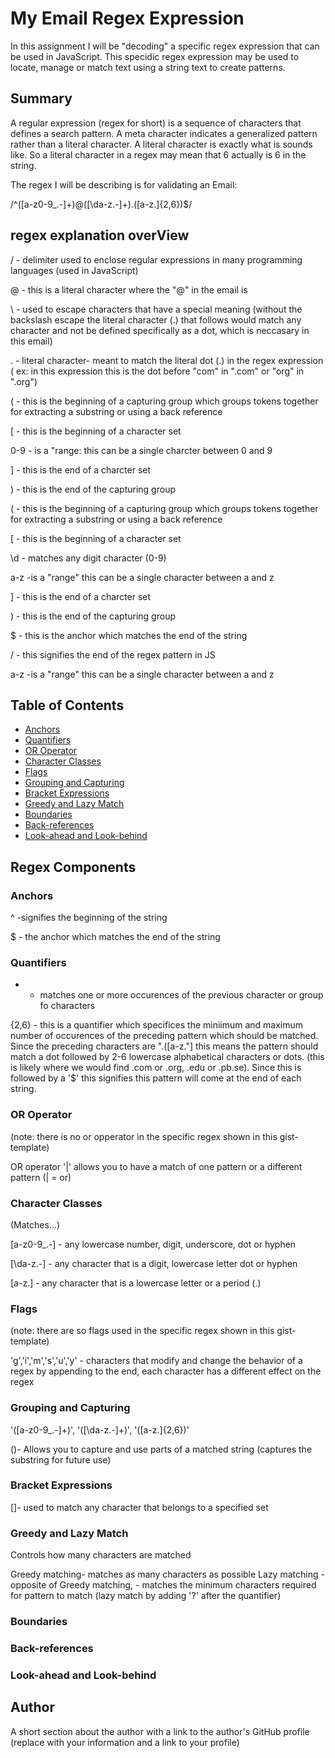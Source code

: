 # My Email Regex Expression
 
In this assignment I will be "decoding" a specific regex expression that can be used in JavaScript. This specidic regex expression may be used to locate, manage or match text using a string text to create patterns.

## Summary

A regular expression (regex for short) is a sequence of characters that defines a search pattern.
A meta character indicates a generalized pattern rather than a literal character.
A literal character is exactly what is sounds like. So a literal character in a regex may mean that 6 actually is 6 in the string.


The regex I will be describing is for validating an Email:

/^([a-z0-9_\.-]+)@([\da-z\.-]+)\.([a-z\.]{2,6})$/

## regex explanation overView

/ - delimiter used to enclose regular expressions in many programming languages (used in JavaScript)

@  - this is a literal character where the "@" in the email is

\ - used to escape characters that have a special meaning  (without the backslash escape the literal character (.) that follows would match any character and not be defined specifically as a dot, which is neccasary in this email)

. - literal character- meant to match the literal dot (.) in the regex expression ( ex: in this expression this is the dot before "com" in ".com" or "org" in ".org")

(   - this is the beginning of a capturing group which groups tokens together for extracting a substring or using a back reference

[ - this is the beginning of a character set

0-9 - is a  "range: this can be a single charcter between 0 and 9

]  - this is the end of a charcter set

) - this is the end of the capturing group

(  - this is the beginning of a capturing group which groups tokens together for extracting a substring or using a back reference

[ - this is the beginning of a character set

\d - matches any digit character (0-9)

a-z -is a "range" this can be a single character between a and z

]  - this is the end of a charcter set

) - this is the end of the capturing group

$ - this is the anchor which matches the end of the string
 
 / - this signifies the end of the regex pattern in JS


a-z -is a "range" this can be a single character between a and z
## Table of Contents

- [Anchors](#anchors)
- [Quantifiers](#quantifiers)
- [OR Operator](#or-operator)
- [Character Classes](#character-classes)
- [Flags](#flags)
- [Grouping and Capturing](#grouping-and-capturing)
- [Bracket Expressions](#bracket-expressions)
- [Greedy and Lazy Match](#greedy-and-lazy-match)
- [Boundaries](#boundaries)
- [Back-references](#back-references)
- [Look-ahead and Look-behind](#look-ahead-and-look-behind)

## Regex Components

### Anchors

^  -signifies the beginning of the string

$ - the anchor which matches the end of the string

### Quantifiers

+ - matches one or more occurences of the previous character or group fo characters

{2,6} - this is a quantifier which specifices the miniimum and maximum number of occurences of the preceding pattern which should be matched. Since the preceding characters are "\.([a-z\."] this means the pattern should match a dot followed by 2-6 lowercase alphabetical characters or dots. (this is likely where we would find .com or .org, .edu or .pb.se). Since this is followed by a '$' this signifies this pattern will come at the end of each string.

### OR Operator

(note: there is no or opperator in the specific regex shown in this gist-template)

 OR operator '|' allows you to have a match of one pattern or a different pattern (| = or)

### Character Classes

(Matches...)

[a-z0-9_\.-] -  any lowercase number, digit, underscore, dot or hyphen

[\da-z\.-] - any character that is a digit, lowercase letter dot or hyphen

[a-z\.] - any character that is a lowercase letter or a period (.)

### Flags

(note: there are so flags used in the specific regex shown in this gist-template)

'g','i','m','s','u','y' - characters that modify and change the behavior of a regex by appending to the end, each character has a different effect on the regex

### Grouping and Capturing

'([a-z0-9_\.-]+)', '([\da-z\.-]+)', '([a-z\.]{2,6})'

()- Allows you to capture and use parts of a matched string (captures the substring for future use)

### Bracket Expressions

[]- used to match any character that belongs to a specified set

### Greedy and Lazy Match

Controls how many characters are matched

Greedy matching- matches as many characters as possible
Lazy matching - opposite of Greedy matching, - matches the minimum characters required for pattern to match (lazy match by adding '?' after the quantifier)

### Boundaries

### Back-references

### Look-ahead and Look-behind

## Author

A short section about the author with a link to the author's GitHub profile (replace with your information and a link to your profile)
